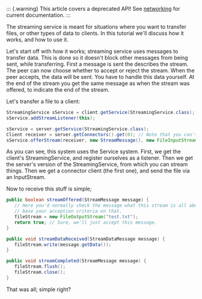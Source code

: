 ::: {.warning}
This article covers a deprecated API! See
[networking](../../jme3/advanced/networking) for current
documentation.
:::

The streaming service is meant for situations where you want to transfer
files, or other types of data to clients. In this tutorial we'll discuss
how it works, and how to use it.

Let's start off with how it works; streaming service uses messages to
transfer data. This is done so it doesn't block other messages from
being sent, while transferring. First a message is sent the describes
the stream. The peer can now choose whether to accept or reject the
stream. When the peer accepts, the data will be sent. You have to handle
this data yourself. At the end of the stream you get the same message as
when the stream was offered, to indicate the end of the stream.

Let's transfer a file to a client:

```java
StreamingService sService = client.getService(StreamingService.class);
sService.addStreamListener(this);

sService = server.getService(StreamingService.class);
Client receiver = server.getConnectors().get(0); // Note that you can't use 'client' here, since it's not a connector.
sService.offerStream(receiver, new StreamMessage(), new FileInputStream("test.txt")); // StreamMessage used here as start and end message, but can be anything to describe the stream on the other end.
```

As you can see, this system uses the Service system. First, we get the
client's StreamingService, and register ourselves as a listener. Then we
get the server's version of the StreamingService, from which you can
stream things. Then we get a connector client (the first one), and send
the file via an InputStream.

Now to receive this stuff is simple;

```java
public boolean streamOffered(StreamMessage message) {
   // Here you'd normally check the message what this stream is all about, and
   // base your acception criteria on that.
   fileStream = new FileOutputStream("test.txt");
   return true; // Sure, we'll just accept this message.
}

public void streamDataReceived(StreamDataMessage message) {
   fileStream.write(message.getData());
}

public void streamCompleted(StreamMessage message) {
   fileStream.flush();
   fileStream.close();
}
```

That was all; simple right?
